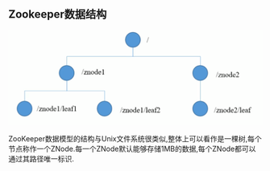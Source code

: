 ## Zookeeper数据结构

![1599114012847](03_%E6%95%B0%E6%8D%AE%E7%BB%93%E6%9E%84.assets/1599114012847.png)

ZooKeeper数据模型的结构与Unix文件系统很类似,整体上可以看作是一棵树,每个节点称作一个ZNode.每一个ZNode默认能够存储1MB的数据,每个ZNode都可以通过其路径唯一标识.

